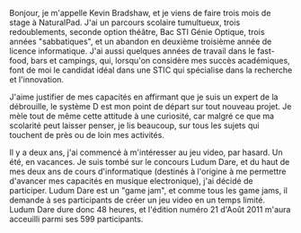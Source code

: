 Bonjour, je m'appelle Kevin Bradshaw, et je viens de faire trois mois de stage à NaturalPad.
J'ai un parcours scolaire tumultueux, trois redoublements, seconde option théâtre, Bac STI Génie Optique, trois années "sabbatiques", et un abandon en deuxième troisième année de licence informatique.
J'ai aussi quelques années de travail dans le fast-food, bars et campings, qui, lorsqu'on considère mes succès académiques, font de moi le candidat idéal dans une STIC qui spécialise dans la recherche et l'innovation.

J'aime justifier de mes capacités en affirmant que je suis un expert de la débrouille, le système D est mon point de départ sur tout nouveau projet. Je mèle tout de même cette attitude à une curiosité, car malgré ce que ma scolarité peut laisser penser, je lis beaucoup, sur tous les sujets qui touchent de près ou de loin mes activités.

Il y a deux ans, j'ai commencé à m'intéresser au jeu video, par hasard. Un été, en vacances. Je suis tombé sur le concours Ludum Dare, et du haut de mes deux ans de cours d'informatique (destinés à l'origine à me permettre d'avancer mes capacités en musique electronique), j'ai décidé de participer. Ludum Dare est un "game jam", et comme tous les game jams, il demande à ses participants de créer un jeu video en un temps limité. Ludum Dare dure donc 48 heures, et l'édition numéro 21 d'Août 2011 m'aura acceuilli parmi ses 599 participants.

